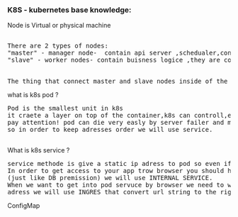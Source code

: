 
### K8S - kubernetes base knowledge:</br>
Node is Virtual or physical machine
<pre>  
There are 2 types of nodes: 
"master" - manager node-  contain api server ,schedualer,controller manager(what happend in the cluster) and backing store.
"slave" - worker nodes- contain buisness logice ,they are controlled by the master node. has at least 60% of cpu.
</br>
The thing that connect master and slave nodes inside of the cluster called "Virtual Network".
</pre>

what is k8s pod ? 
 <pre>
Pod is the smallest unit in k8s
it craete a layer on top of the container,k8s can controll,each pod get unique ip adress that comes with k8s (VN) when creating the pod and that ip adress make it possible to them to communicate each other. 
pay attention! pod can die very easly by server failer and more...and whaen you uploude new pod it will have new ip adress
so in order to keep adresses order we will use service.
 </pre>
 
 What is k8s service ? 
 <pre>
service methode is give a static ip adress to pod so even if it die the service process can be relate the new pod adress just as the old one.
In order to get access to your app trow browser you should have EXTERNAL SERVICE ,but in order to get to adress to pod but without premmision to acces trow browser
(just like DB premission) we will use INTERNAL SERVICE.
When we want to get into pod servuce by browser we need to write http//: 123.456.67.89 in order to change this way and get more clear
adress we will use INGRES that convert url string to the right pod ip adress.
</pre>

ConfigMap



<!-- https://www.youtube.com/watch?v=s_o8dwzRlu4  -->
